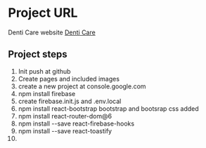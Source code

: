 # Project URL

Denti Care website [Denti Care](https://)

## Project steps
1. Init push at github
2. Create pages and included images
3. create a new project at console.google.com
4. npm install firebase
5. create firebase.init.js and .env.local
6. npm install react-bootstrap bootstrap and bootsrap css added
7. npm install react-router-dom@6
8. npm install --save react-firebase-hooks
9. npm install --save react-toastify
10. 